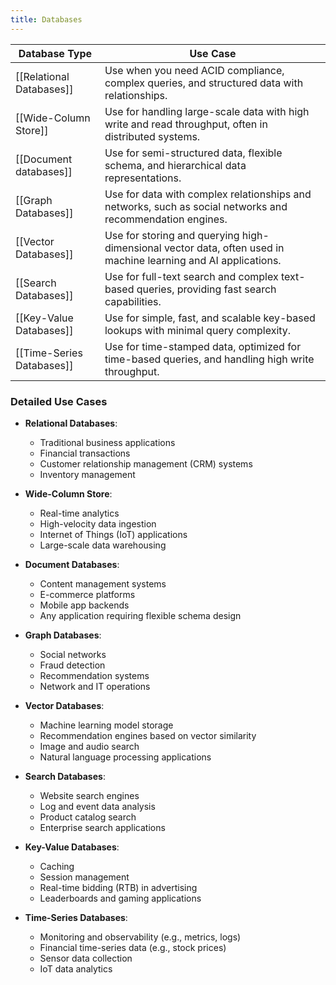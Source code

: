 ```yaml
---
title: Databases
---
```


| Database Type             | Use Case                                                                                                       |
| ------------------------- | -------------------------------------------------------------------------------------------------------------- |
| [[Relational Databases]]  | Use when you need ACID compliance, complex queries, and structured data with relationships.                    |
| [[Wide-Column Store]]     | Use for handling large-scale data with high write and read throughput, often in distributed systems.           |
| [[Document databases]]    | Use for semi-structured data, flexible schema, and hierarchical data representations.                          |
| [[Graph Databases]]       | Use for data with complex relationships and networks, such as social networks and recommendation engines.      |
| [[Vector Databases]]      | Use for storing and querying high-dimensional vector data, often used in machine learning and AI applications. |
| [[Search Databases]]      | Use for full-text search and complex text-based queries, providing fast search capabilities.                   |
| [[Key-Value Databases]]   | Use for simple, fast, and scalable key-based lookups with minimal query complexity.                            |
| [[Time-Series Databases]] | Use for time-stamped data, optimized for time-based queries, and handling high write throughput.               |

### Detailed Use Cases

- **Relational Databases**:
  - Traditional business applications
  - Financial transactions
  - Customer relationship management (CRM) systems
  - Inventory management

- **Wide-Column Store**:
  - Real-time analytics
  - High-velocity data ingestion
  - Internet of Things (IoT) applications
  - Large-scale data warehousing

- **Document Databases**:
  - Content management systems
  - E-commerce platforms
  - Mobile app backends
  - Any application requiring flexible schema design

- **Graph Databases**:
  - Social networks
  - Fraud detection
  - Recommendation systems
  - Network and IT operations

- **Vector Databases**:
  - Machine learning model storage
  - Recommendation engines based on vector similarity
  - Image and audio search
  - Natural language processing applications

- **Search Databases**:
  - Website search engines
  - Log and event data analysis
  - Product catalog search
  - Enterprise search applications

- **Key-Value Databases**:
  - Caching
  - Session management
  - Real-time bidding (RTB) in advertising
  - Leaderboards and gaming applications

- **Time-Series Databases**:
  - Monitoring and observability (e.g., metrics, logs)
  - Financial time-series data (e.g., stock prices)
  - Sensor data collection
  - IoT data analytics
